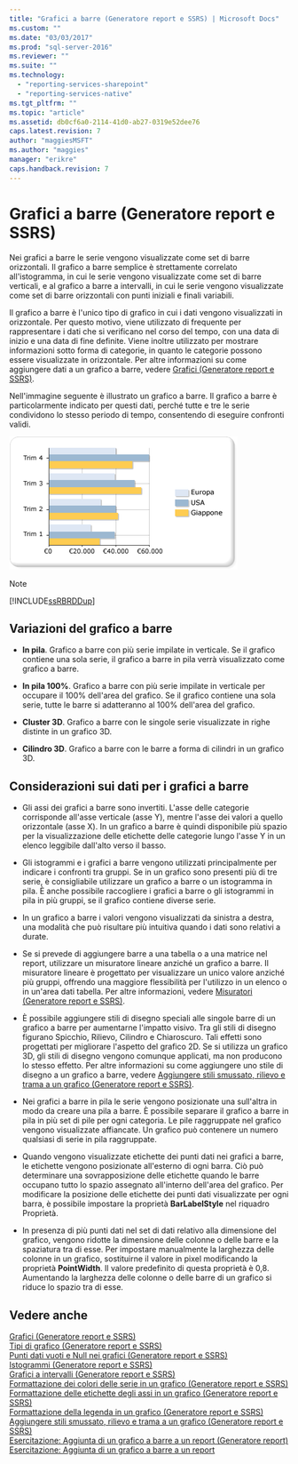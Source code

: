 ```yaml
---
title: "Grafici a barre (Generatore report e SSRS) | Microsoft Docs"
ms.custom: ""
ms.date: "03/03/2017"
ms.prod: "sql-server-2016"
ms.reviewer: ""
ms.suite: ""
ms.technology: 
  - "reporting-services-sharepoint"
  - "reporting-services-native"
ms.tgt_pltfrm: ""
ms.topic: "article"
ms.assetid: db0cf6a0-2114-41d0-ab27-0319e52dee76
caps.latest.revision: 7
author: "maggiesMSFT"
ms.author: "maggies"
manager: "erikre"
caps.handback.revision: 7
---
```

# Grafici a barre (Generatore report e SSRS)
  Nei grafici a barre le serie vengono visualizzate come set di barre orizzontali. Il grafico a barre semplice è strettamente correlato all'istogramma, in cui le serie vengono visualizzate come set di barre verticali, e al grafico a barre a intervalli, in cui le serie vengono visualizzate come set di barre orizzontali con punti iniziali e finali variabili.  
  
 Il grafico a barre è l'unico tipo di grafico in cui i dati vengono visualizzati in orizzontale. Per questo motivo, viene utilizzato di frequente per rappresentare i dati che si verificano nel corso del tempo, con una data di inizio e una data di fine definite. Viene inoltre utilizzato per mostrare informazioni sotto forma di categorie, in quanto le categorie possono essere visualizzate in orizzontale. Per altre informazioni su come aggiungere dati a un grafico a barre, vedere [Grafici &#40;Generatore report e SSRS&#41;](../../reporting-services/report-design/charts-report-builder-and-ssrs.md).  
  
 Nell'immagine seguente è illustrato un grafico a barre. Il grafico a barre è particolarmente indicato per questi dati, perché tutte e tre le serie condividono lo stesso periodo di tempo, consentendo di eseguire confronti validi.  
  
 ![Grafico a barre](../../reporting-services/report-design/media/barchart.gif "Grafico a barre")  
  
> [!NOTE]  
>  [!INCLUDE[ssRBRDDup](../../includes/ssrbrddup-md.md)]  
  
## Variazioni del grafico a barre  
  
-   **In pila**. Grafico a barre con più serie impilate in verticale. Se il grafico contiene una sola serie, il grafico a barre in pila verrà visualizzato come grafico a barre.  
  
-   **In pila 100%**. Grafico a barre con più serie impilate in verticale per occupare il 100% dell'area del grafico. Se il grafico contiene una sola serie, tutte le barre si adatteranno al 100% dell'area del grafico.  
  
-   **Cluster 3D**. Grafico a barre con le singole serie visualizzate in righe distinte in un grafico 3D.  
  
-   **Cilindro 3D**. Grafico a barre con le barre a forma di cilindri in un grafico 3D.  
  
## Considerazioni sui dati per i grafici a barre  
  
-   Gli assi dei grafici a barre sono invertiti. L'asse delle categorie corrisponde all'asse verticale (asse Y), mentre l'asse dei valori a quello orizzontale (asse X). In un grafico a barre è quindi disponibile più spazio per la visualizzazione delle etichette delle categorie lungo l'asse Y in un elenco leggibile dall'alto verso il basso.  
  
-   Gli istogrammi e i grafici a barre vengono utilizzati principalmente per indicare i confronti tra gruppi. Se in un grafico sono presenti più di tre serie, è consigliabile utilizzare un grafico a barre o un istogramma in pila. È anche possibile raccogliere i grafici a barre o gli istogrammi in pila in più gruppi, se il grafico contiene diverse serie.  
  
-   In un grafico a barre i valori vengono visualizzati da sinistra a destra, una modalità che può risultare più intuitiva quando i dati sono relativi a durate.  
  
-   Se si prevede di aggiungere barre a una tabella o a una matrice nel report, utilizzare un misuratore lineare anziché un grafico a barre. Il misuratore lineare è progettato per visualizzare un unico valore anziché più gruppi, offrendo una maggiore flessibilità per l'utilizzo in un elenco o in un'area dati tabella. Per altre informazioni, vedere [Misuratori &#40;Generatore report e SSRS&#41;](../../reporting-services/report-design/gauges-report-builder-and-ssrs.md).  
  
-   È possibile aggiungere stili di disegno speciali alle singole barre di un grafico a barre per aumentarne l'impatto visivo. Tra gli stili di disegno figurano Spicchio, Rilievo, Cilindro e Chiaroscuro. Tali effetti sono progettati per migliorare l'aspetto del grafico 2D. Se si utilizza un grafico 3D, gli stili di disegno vengono comunque applicati, ma non producono lo stesso effetto. Per altre informazioni su come aggiungere uno stile di disegno a un grafico a barre, vedere [Aggiungere stili smussato, rilievo e trama a un grafico &#40;Generatore report e SSRS&#41;](../../reporting-services/report-design/add-bevel-emboss-and-texture-styles-to-a-chart-report-builder-and-ssrs.md).  
  
-   Nei grafici a barre in pila le serie vengono posizionate una sull'altra in modo da creare una pila a barre. È possibile separare il grafico a barre in pila in più set di pile per ogni categoria. Le pile raggruppate nel grafico vengono visualizzate affiancate. Un grafico può contenere un numero qualsiasi di serie in pila raggruppate.  
  
-   Quando vengono visualizzate etichette dei punti dati nei grafici a barre, le etichette vengono posizionate all'esterno di ogni barra. Ciò può determinare una sovrapposizione delle etichette quando le barre occupano tutto lo spazio assegnato all'interno dell'area del grafico. Per modificare la posizione delle etichette dei punti dati visualizzate per ogni barra, è possibile impostare la proprietà **BarLabelStyle** nel riquadro Proprietà.  
  
-   In presenza di più punti dati nel set di dati relativo alla dimensione del grafico, vengono ridotte la dimensione delle colonne o delle barre e la spaziatura tra di esse. Per impostare manualmente la larghezza delle colonne in un grafico, sostituirne il valore in pixel modificando la proprietà **PointWidth**. Il valore predefinito di questa proprietà è 0,8. Aumentando la larghezza delle colonne o delle barre di un grafico si riduce lo spazio tra di esse.  
  
## Vedere anche  
 [Grafici &#40;Generatore report e SSRS&#41;](../../reporting-services/report-design/charts-report-builder-and-ssrs.md)   
 [Tipi di grafico &#40;Generatore report e SSRS&#41;](../../reporting-services/report-design/chart-types-report-builder-and-ssrs.md)   
 [Punti dati vuoti e Null nei grafici &#40;Generatore report e SSRS&#41;](../../reporting-services/report-design/empty-and-null-data-points-in-charts-report-builder-and-ssrs.md)   
 [Istogrammi &#40;Generatore report e SSRS&#41;](../../reporting-services/report-design/column-charts-report-builder-and-ssrs.md)   
 [Grafici a intervalli &#40;Generatore report e SSRS&#41;](../../reporting-services/report-design/range-charts-report-builder-and-ssrs.md)   
 [Formattazione dei colori delle serie in un grafico &#40;Generatore report e SSRS&#41;](../../reporting-services/report-design/formatting-series-colors-on-a-chart-report-builder-and-ssrs.md)   
 [Formattazione delle etichette degli assi in un grafico &#40;Generatore report e SSRS&#41;](../../reporting-services/report-design/formatting-axis-labels-on-a-chart-report-builder-and-ssrs.md)   
 [Formattazione della legenda in un grafico &#40;Generatore report e SSRS&#41;](../../reporting-services/report-design/formatting-the-legend-on-a-chart-report-builder-and-ssrs.md)   
 [Aggiungere stili smussato, rilievo e trama a un grafico &#40;Generatore report e SSRS&#41;](../../reporting-services/report-design/add-bevel-emboss-and-texture-styles-to-a-chart-report-builder-and-ssrs.md)   
 [Esercitazione: Aggiunta di un grafico a barre a un report (Generatore report)](http://go.microsoft.com/fwlink/?LinkId=198052)   
 [Esercitazione: Aggiunta di un grafico a barre a un report](http://go.microsoft.com/fwlink/?LinkId=198042)  
  
  